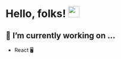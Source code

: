 # Hello, folks! <img src="https://raw.githubusercontent.com/MartinHeinz/MartinHeinz/master/wave.gif" width="30px">

## 🔭 I’m currently working on ...
- React 🖥️

<!--
**refiscoding/refiscoding** is a ✨ _special_ ✨ repository because its `README.md` (this file) appears on your GitHub profile.

Here are some ideas to get you started:

- 🔭 I’m currently working on React 🖥️
-->

